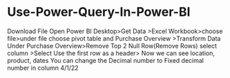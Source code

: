 # Use-Power-Query-In-Power-BI
Download File
Open Power BI Desktop>Get Data >Excel Workbook>choose file>under file choose pivot table and Purchase Overview >Transform Data 
Under Purchase Overview>Remove Top 2 Null Row(Remove Rows)
select column >Select Use the first row as a header> Now we can see location, product, dates
You can change the Decimal number to Fixed decimal number in column 4/1/22

